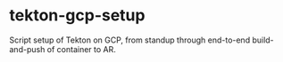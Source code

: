 # tekton-gcp-setup
Script setup of Tekton on GCP, from standup through end-to-end build-and-push of container to AR.
